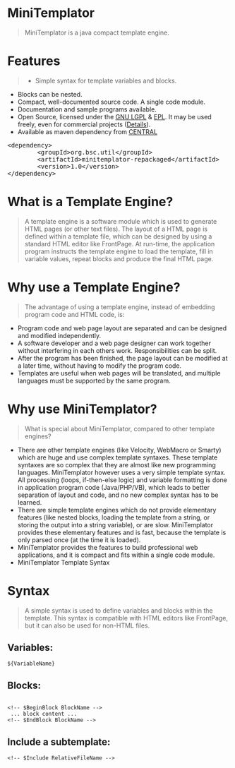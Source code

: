 # MiniTemplator
> MiniTemplator is a java compact template engine.

# Features

> * Simple syntax for template variables and blocks.
* Blocks can be nested.
* Compact, well-documented source code. A single code module.
* Documentation and sample programs available.
* Open Source, licensed under the <a href="http://www.gnu.org/licenses/lgpl.html">GNU LGPL</a> & <a href="http://www.eclipse.org/legal">EPL</a>. It may be used freely, even for commercial projects (<a href="http://en.wikipedia.org/wiki/LGPL">Details</a>).
* Available as maven dependency from <a href="http://search.maven.org/#artifactdetails%7Corg.bsc.util%7Cminitemplator-repackaged%7C1.0%7Cmaven-plugin">CENTRAL</a>
<pre>
&lt;dependency>
        &lt;groupId>org.bsc.util&lt;/groupId>
        &lt;artifactId>minitemplator-repackaged&lt;/artifactId>
        &lt;version>1.0&lt;/version>
&lt;/dependency>
</pre>

# What is a Template Engine?

> A template engine is a software module which is used to generate HTML pages (or other text files). The layout of a HTML page is defined within a template file, which can be designed by using a standard HTML editor like FrontPage. At run-time, the application program instructs the template engine to load the template, fill in variable values, repeat blocks and produce the final HTML page.

# Why use a Template Engine?

> The advantage of using a template engine, instead of embedding program code and HTML code, is:
* Program code and web page layout are separated and can be designed and modified independently.
* A software developer and a web page designer can work together without interfering in each others work. Responsibilities can be split.
* After the program has been finished, the page layout can be modified at a later time, without having to modify the program code.
* Templates are useful when web pages will be translated, and multiple languages must be supported by the same program.

# Why use MiniTemplator?

> What is special about MiniTemplator, compared to other template engines?
* There are other template engines (like Velocity, WebMacro or Smarty) which are huge and use complex template syntaxes. These template syntaxes are so complex that they are almost like new programming languages. MiniTemplator however uses a very simple template syntax. All processing (loops, if-then-else logic) and variable formatting is done in application program code (Java/PHP/VB), which leads to better separation of layout and code, and no new complex syntax has to be learned.
* There are simple template engines which do not provide elementary features (like nested blocks, loading the template from a string, or storing the output into a string variable), or are slow. MiniTemplator provides these elementary features and is fast, because the template is only parsed once (at the time it is loaded).
* MiniTemplator provides the features to build professional web applications, and it is compact and fits within a single code module.
* MiniTemplator Template Syntax

# Syntax

> A simple syntax is used to define variables and blocks within the template. This syntax is compatible with HTML editors like FrontPage, but it can also be used for non-HTML files.

## Variables:
<pre><code>${VariableName}</code></pre>

## Blocks:
<pre><code>
&lt;!-- $BeginBlock BlockName --&gt;
 ... block content ...
&lt;!-- $EndBlock BlockName --&gt;
</code></pre>

## Include a subtemplate:
<pre><code>&lt;!-- $Include RelativeFileName --&gt;</code></pre>
